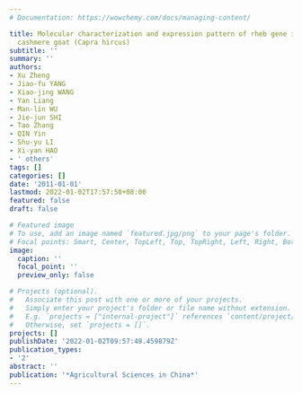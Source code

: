 ```yaml
---
# Documentation: https://wowchemy.com/docs/managing-content/

title: Molecular characterization and expression pattern of rheb gene in inner mongolia
  cashmere goat (Capra hircus)
subtitle: ''
summary: ''
authors:
- Xu Zheng
- Jiao-fu YANG
- Xiao-jing WANG
- Yan Liang
- Man-lin WU
- Jie-jun SHI
- Tao Zhang
- QIN Yin
- Shu-yu LI
- Xi-yan HAO
- ' others'
tags: []
categories: []
date: '2011-01-01'
lastmod: 2022-01-02T17:57:50+08:00
featured: false
draft: false

# Featured image
# To use, add an image named `featured.jpg/png` to your page's folder.
# Focal points: Smart, Center, TopLeft, Top, TopRight, Left, Right, BottomLeft, Bottom, BottomRight.
image:
  caption: ''
  focal_point: ''
  preview_only: false

# Projects (optional).
#   Associate this post with one or more of your projects.
#   Simply enter your project's folder or file name without extension.
#   E.g. `projects = ["internal-project"]` references `content/project/deep-learning/index.md`.
#   Otherwise, set `projects = []`.
projects: []
publishDate: '2022-01-02T09:57:49.459879Z'
publication_types:
- '2'
abstract: ''
publication: '*Agricultural Sciences in China*'
---
```

